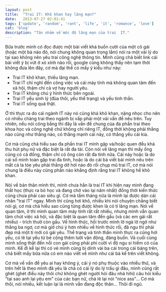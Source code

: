 ```yaml
---
layout: post
title:  "Trai IT: Khô khan hay lãng mạn?"
date:   2013-07-27 02:01:41
tags: ['update', 'random', 'rant', 'life', 'it', 'romance', 'love']
cat: 'blog'
description: "Tán nhảm về mức độ lãng mạn của trai  IT."
---
```


Bữa trước mình có đọc được một bài viết khá buồn cười của một cô gái (hoặc một bà 
nào đó, nói chung không quan trọng lắm) nói ra một vài lý do tại sao không nên yêu 
trai công nghệ thông tin. Mình cũng chả biết link cái bài viết ý bị vứt ở xó xỉnh nào rồi, 
google cũng không thấy nên tạm thời không đưa lên đây, cơ mà đại thể có mấy ý kiểu như này:

* Trai IT khô khan, thiếu lãng mạn.
* Trai IT chỉ nghĩ đến công việc và cái máy tính mà không quan tâm đến xã hội, thậm chí cả vợ hay người yêu.
* Trai IT không chú ý hình thức bên ngoài.
* Trai IT yếu sinh lý (đùa thôi, yếu thể trạng) và yếu tinh thần.
* Trai IT sống quá thật.

Ờ thì thực ra do cái ngành IT này nó cũng khá khô khan, nặng nhọc cho nên có nhiều chàng trai 
theo ngành bị vấp phải một vài vấn đề nêu trên. Tuy nhiên, nếu nói công bằng thì đây là vấn đề chung 
của đa phần trai theo khoa học và công nghệ chứ không chỉ riêng IT, đồng thời không phải thằng nào 
cũng như thằng nào, có thằng mạnh cái này, có thằng yếu cái kia.

Cơ mà cũng chả hiểu sao đa phần trai IT mình gặp và/hoặc quen đều khá thu hút phụ nữ và đặc biệt 
là rất đa tài. Còn nói về lãng mạn thì mấy ổng cũng có cả đống, thậm chí có ông còn rất đa tình nữa. 
Cái này hoặc là do cái số mình toàn gặp trai đa tình, hoặc là do cái bà viết bài mình nêu trên mắt cà la tóe 
yêu phải thằng dở hơi nào đó rồi chụp mũ trai IT, cơ mà nói chung là điều này cũng phần nào khẳng định rằng 
trai IT không hề khô khan.

Nói về bản thân mình thì, mình chưa hẳn là trai IT khi hiện nay mình đang thất học (thực ra bỏ học và đang chờ 
vào lại năm nhất) đồng thời kiến thức cũng chưa phải cao siêu gì. Cơ mà tầm tháng nữa là mình lại được dán 
cái nhãn "trai IT" ngay. Mình thì cũng hơi khô, nhiều khi nói chuyện chẳng biết nói gì, cơ mà chả hiểu sao 
cũng từng được khen là có tí lãng mạn. Nói về quan tâm, ờ thì mình quan tâm máy tính rất rất nhiều, nhưng mình 
vẫn quan tâm chút việc xã hội, và đặc biệt là quan tâm đến gấu (và các em gái rất nhiều) - trích thưở còn gấu. 
Về hình thức, hồi trước mình lờ ngà lờ ngờ như thằng ba ngơ, cơ mà giờ chú ý hơn nhiều về hình thức rồi, 
đã ngu thì phải đẹp mã một tí mới có gái yêu. Thể trạng và tinh thần mình thực ra cũng hơi yếu, có lẽ tại yếu từ bé 
cộng thêm lười vận động, đáng buồn. Và cuối cùng mình sống thật đến nỗi con gái cũng phải phì cười vì độ ngu si hiếm 
có của mình. Kể đi kể lại thì có vẻ mình cũng bị dính vài ba cái trong cái bảng trên, chả biết mấy bữa nữa 
có em nào viết về mình như cái bà kể trên viết không.

Cơ mà về vấn đề yêu ai hay không ý, cái ý nó phụ thuộc vào nhiều thứ, và trên hết là theo mình đã yêu là chả có 
cái lý do lý trấu gì đâu, mình cũng rất ghét (ghét điều này thôi chứ không ghét người hỏi đâu nhá hihi) câu hỏi kiểu 
"tại sao anh lại yêu em" của các bạn nữ, chả lẽ lại nói "nice ass"... Cơ mà thôi, nói nhiều, kết luận lại là mình 
vẫn đang độc thân... Thôi đi ngủ.
